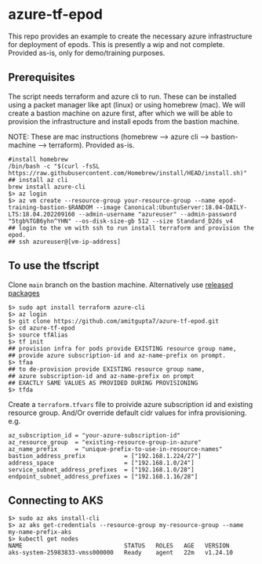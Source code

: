 # azure-tf-epod
This repo provides an example to create the necessary azure infrastructure for deployment of epods. This is presently a wip and not complete. Provided as-is, only for demo/training purposes.

## Prerequisites
The script needs terraform and azure cli to run. These can be installed using a packet manager like apt (linux) or using homebrew (mac). We will create a bastion machine on azure first, after which we will be able to provision the infrastructure and install epods from the bastion machine.

NOTE: These are mac instructions (homebrew --> azure cli --> bastion-machine --> terraform). Provided as-is. 
```shell
#install homebrew
/bin/bash -c "$(curl -fsSL https://raw.githubusercontent.com/Homebrew/install/HEAD/install.sh)"
## install az cli
brew install azure-cli
$> az login
$> az vm create --resource-group your-resource-group --name epod-training-bastion-$RANDOM --image Canonical:UbuntuServer:18.04-DAILY-LTS:18.04.202209160 --admin-username "azureuser" --admin-password "5tgb%TGB6yhn^YHN" --os-disk-size-gb 512 --size Standard_D2ds_v4
## login to the vm with ssh to run install terraform and provision the epod.
## ssh azureuser@[vm-ip-address]
```

## To use the tfscript
Clone `main` branch on the bastion machine. Alternatively use [released packages](https://github.com/amitgupta7/azure-tf-vms/releases)
```shell
$> sudo apt install terraform azure-cli
$> az login
$> git clone https://github.com/amitgupta7/azure-tf-epod.git
$> cd azure-tf-epod
$> source tfAlias
$> tf init 
## provision infra for pods provide EXISTING resource group name,
## provide azure subscription-id and az-name-prefix on prompt.
$> tfaa 
## to de-provision provide EXISTING resource group name, 
## azure subscription-id and az-name-prefix on prompt 
## EXACTLY SAME VALUES AS PROVIDED DURING PROVISIONING
$> tfda
```
Create a `terraform.tfvars` file to proivide azure subscription id and existing resource group. And/Or override default cidr values for infra provisioning. e.g.
```hcl
az_subscription_id = "your-azure-subscription-id"
az_resource_group  = "existing-resource-group-in-azure"
az_name_prefix     = "unique-prefix-to-use-in-resource-names"
bastion_address_prefix           = ["192.168.1.224/27"]
address_space                    = ["192.168.1.0/24"]
service_subnet_address_prefixes  = ["192.168.1.0/28"]
endpoint_subnet_address_prefixes = ["192.168.1.16/28"]
```

##  Connecting to AKS
```shell
$> sudo az aks install-cli
$> az aks get-credentials --resource-group my-resource-group --name my-name-prefix-aks
$> kubectl get nodes
NAME                             STATUS   ROLES   AGE   VERSION
aks-system-25983833-vmss000000   Ready    agent   22m   v1.24.10
```
